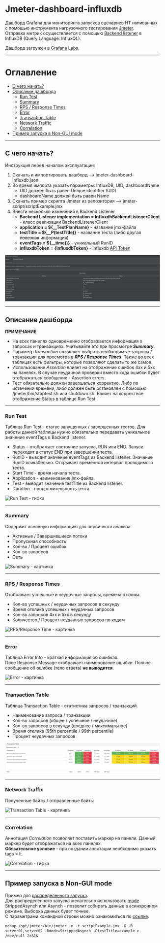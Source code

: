 # Jmeter-dashboard-influxdb
Дашборд Grafana для мониторинга запусков сценариев НТ написанных с помощью инструмента нагрузочного
тестирования [Jmeter](https://jmeter.apache.org/).  
Отправка метрик осуществляется с помощью 
[Backend listener](https://jmeter.apache.org/usermanual/component_reference.html#Backend_Listener)
в InfluxDB (Query Language: InfluxQL).

Дашборд загружен в [Grafana Labs](https://grafana.com/grafana/dashboards/21818-jmeter-dashboard-influxdb/).

---
# Оглавление
* [С чего начать?](#begin)
* [Описание дашборда](#dashboardDescription)
  * [Run Test](#runTest)
  * [Summary](#summary)
  * [RPS / Response Times](#rps)
  * [Error](#error)
  * [Transaction Table](#transactionTable)
  * [Network Traffic](#network)
  * [Correlation](#correlation)
* [Пример запуска в Non-GUI mode](#example)

---
## С чего начать? <a id="begin"></a>
Инструкция перед началом эксплуатации:
1. Скачать и импортировать дашборд --> jmeter-dashboard-influxdb.json
2. Во время импорта указать параметры: InfluxDB, UID, dashboardName 
   * UID должен быть равен Unique identifier (UID)
   * dashboardName должен быть равен Name
4. Скачать пример скрипта Jmeter из репозитория --> jmeter-script/scriptExample.jmx
4. Внести несколько изменений в Backend Listener
   * **Backend Listener implementation = InfluxdbBackendListenerClient** - класс реализации BackendListenerClient
   * **application = ${__TestPlanName}** - название jmx-файла
   * **testTitle = ${__P(testTitle)}** - название теста (либо другая ~~полезная~~ информация)
   * **eventTags = ${__time()}** - уникальный RunID
   * **influxdbToken = {influxdbToken}** -
    influxdb [API Token](https://docs.influxdata.com/influxdb/cloud/admin/tokens/create-token/)

![Backend Listener - картинка](https://raw.githubusercontent.com/promokk/jmeter-dashboard-influxdb/main/data/Backend_Listener.png)

---
## Описание дашборда <a id="dashboardDescription"></a>
**ПРИМЕЧАНИЕ**
* На всех панелях одновременно отображается информация о запросах и транзакциях. Учитывайте это при
просмотре **_Summary_**.  
* Параметр _transaction_ позволяет выбрать необходимые запросы / транзакции для просмотра в **_RPS / Response Times_**.
Также во всех таблицах есть фильтры, которые позволяют сделать то же самое.  
* Использование _Assertion_ влияет на отображение ошибок 4xx и 5xx на панелях. В случае неудачной проверки
вместо кода ошибки будет отображаться сообщение - Assertion errors.
* Тест обязательно должен завершаться корректно. Либо по истечении времени, 
либо должен быть остановлен с помощью /jmeter/bin/stoptest.sh или shutdown.sh. 
Влияет на корректное отображение Status в таблице Run Test.

---
### Run Test <a id="runTest"></a>
Таблица Run Test - статус запущенных / завершенных тестов. Для работы данной таблицы нужно обязательно передавать
уникальное значение eventTags в Backend listener.
* Status - отображает состояние запуска, RUN или END. Запуск переходит в статус END при завершении теста.
* RunID - выводит значение eventTags из Backend listener. Значение RunID кликабельно. Открывает временной
интервал проводимого теста.
* Start Time - время начала теста.
* Application - наименование jmx-файла.
* Test - выводит значение testTitle из Backend listener.
* Duration - продолжительность теста.

![Run Test - гифка](https://raw.githubusercontent.com/promokk/jmeter-dashboard-influxdb/main/data/Run_Test.gif)

---
### Summary <a id="summary"></a>
Содержит основную информацию для первичного анализа:
* Активные / Завершившиеся потоки 
* Пропускная способность 
* Кол-во / Процент ошибок 
* Кол-во запросов 
* Сеть

![Summary - картинка](https://raw.githubusercontent.com/promokk/jmeter-dashboard-influxdb/main/data/Summary.png)

---
### RPS / Response Times <a id="rps"></a>
Отображает успешные и неудачные запросы, времена отклика. 
* Кол-во успешных / неудачных запросов в секунду 
* Время отклика успешных / неудачных запросов 
* Кол-во запросов 4xx и 5xx в секунду 
* Количество / Процент неудачных запросов по кодам

![RPS/Response Time - картинка](https://raw.githubusercontent.com/promokk/jmeter-dashboard-influxdb/main/data/RPS_Response_Time.png)

---
### Error <a id="error"></a>
Таблица Error Info - краткая информация об ошибках.  
Поле Response Message отображает наименование ошибки. Полное сообщение об ошибке (тело ответа) **не выводится**.

![Error - картинка](https://raw.githubusercontent.com/promokk/jmeter-dashboard-influxdb/main/data/Error.png)

---
### Transaction Table <a id="transactionTable"></a>
Таблица Transaction Table - статистика запросов / транзакций.
* Наименование запроса / транзакции 
* Кол-во запросов (общее / успешное / неудачное)
* Кол-во запросов в секунду (среднее / максимальное)
* Время отклика (95th percentile / 99th percentile)
* Процент неудачных запросов

![Transaction Table - картинка](https://raw.githubusercontent.com/promokk/jmeter-dashboard-influxdb/main/data/Transaction_Table.png)

---
### Network Traffic <a id="network"></a>
Полученные байты / отправленные байты

![Transaction Table - картинка](https://raw.githubusercontent.com/promokk/jmeter-dashboard-influxdb/main/data/Network_Traffic.png)

---
### Correlation <a id="correlation"></a>
Аннотация _Сorrelation_ позволяет поставить маркер на панели. Данный маркер будет отображаться на всех панелях.  
**Обязательное условие** - при создании аннотации необходимо указать tags = lt.

![Correlation - гифка](https://raw.githubusercontent.com/promokk/jmeter-dashboard-influxdb/main/data/Correlation.gif)

---
## Пример запуска в Non-GUI mode <a id="example"></a>
Пример для [распределенного запуска](https://jmeter.apache.org/usermanual/remote-test.html).  
Для распределенного запуска желательно использовать [mode](https://jmeter.apache.org/usermanual/remote-test.html#sendermode)
StrippedAsynch или Asynch - позволит собирать данные в асинхронном режиме. Выборка данных будет точнее.  
С параметрами командной строки можно ознакомиться по [ссылке](https://jmeter.apache.org/usermanual/get-started.html#non_gui).

~~~shell
nohup /opt/jmeter/bin/jmeter -n -t scriptExample.jmx -X -R server01,server02 -Dmode=StrippedAsynch -DtestTitle=example > /dev/null 2>&1&
~~~
